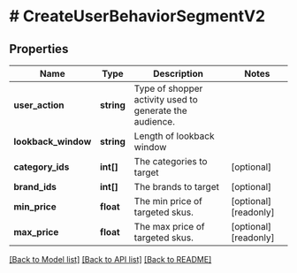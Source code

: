 # # CreateUserBehaviorSegmentV2

## Properties

Name | Type | Description | Notes
------------ | ------------- | ------------- | -------------
**user_action** | **string** | Type of shopper activity used to generate the audience. |
**lookback_window** | **string** | Length of lookback window |
**category_ids** | **int[]** | The categories to target | [optional]
**brand_ids** | **int[]** | The brands to target | [optional]
**min_price** | **float** | The min price of targeted skus. | [optional] [readonly]
**max_price** | **float** | The max price of targeted skus. | [optional] [readonly]

[[Back to Model list]](../../README.md#models) [[Back to API list]](../../README.md#endpoints) [[Back to README]](../../README.md)
